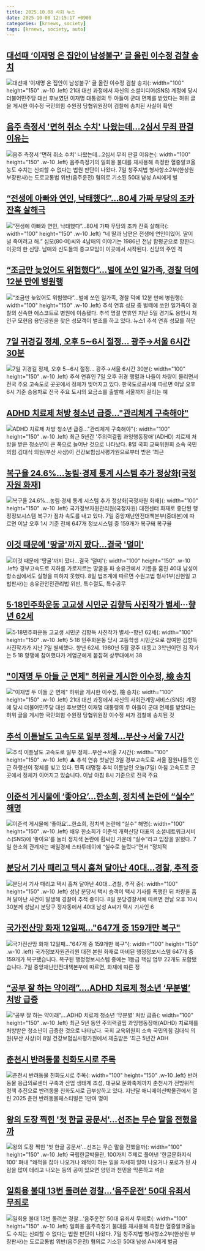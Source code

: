 ```yaml
---
title: 2025.10.08 사회 뉴스
date: 2025-10-08 12:15:17 +0900
categories: [krnews, society]
tags: [krnews, society, auto]
---
```

## [대선때 ‘이재명 온 집안이 남성불구’ 글 올린 이수정 검찰 송치](https://n.news.naver.com/mnews/article/029/0002986013)

![대선때 ‘이재명 온 집안이 남성불구’ 글 올린 이수정 검찰 송치](https://mimgnews.pstatic.net/image/origin/029/2025/10/07/2986013.jpg?type=nf220_150){: width="100" height="150" .w-10 .left}
21대 대선 과정에서 자신의 소셜미디어(SNS) 계정에 당시 더불어민주당 대선 후보였던 이재명 대통령의 두 아들이 군대 면제를 받았다는 허위 글을 게시한 이수정 국민의힘 수원정 당협위원장이 검찰에 송치된 사실이 확인

## [음주 측정서 '면허 취소 수치' 나왔는데…2심서 무죄 판결 이유는](https://n.news.naver.com/mnews/article/018/0006133939)

![음주 측정서 '면허 취소 수치' 나왔는데…2심서 무죄 판결 이유는](https://mimgnews.pstatic.net/image/origin/018/2025/10/07/6133939.jpg?type=nf220_150){: width="100" height="150" .w-10 .left}
음주측정기의 일회용 불대를 재사용해 측정한 혈중알코올농도 수치는 신뢰할 수 없다는 법원 판단이 나왔다. 7일 청주지법 형사항소2부(한상원 부장판사)는 도로교통법 위반(음주운전) 혐의로 기소된 50대 남성 A씨에게 벌

## [“전생에 아빠와 연인, 낙태했다”…80세 가짜 무당의 조카 잔혹 살해극](https://n.news.naver.com/mnews/article/016/0002539566)

![“전생에 아빠와 연인, 낙태했다”…80세 가짜 무당의 조카 잔혹 살해극](https://mimgnews.pstatic.net/image/origin/016/2025/10/08/2539566.jpg?type=nf220_150){: width="100" height="150" .w-10 .left}
“네 딸과 남편은 전생에 연인이었어. 딸이 널 죽이려고 해.” 심모(80·여)씨와 4남매의 이야기는 1986년 전남 함평군으로 향한다. 이곳의 한 신당. 남매와 신도들의 종교모임이 이곳에서 시작된다. 신당의 주인 격

## [“조금만 늦었어도 위험했다”…벌에 쏘인 일가족, 경찰 덕에 12분 만에 병원행](https://n.news.naver.com/mnews/article/022/0004073659)

![“조금만 늦었어도 위험했다”…벌에 쏘인 일가족, 경찰 덕에 12분 만에 병원행](https://mimgnews.pstatic.net/image/origin/022/2025/10/08/4073659.jpg?type=nf220_150){: width="100" height="150" .w-10 .left}
추석 연휴 성묘 중 벌떼에 쏘인 일가족이 경찰의 신속한 에스코트로 병원에 이송됐다. 추석 명절 연휴인 지난 5일 경기도 용인시 처인구 모현읍 용인공원을 찾은 성묘객이 벌초를 하고 있다. 뉴스1 추석 연휴 성묘를 하던

## [7일 귀경길 정체, 오후 5∼6시 절정… 광주→서울 6시간 30분](https://n.news.naver.com/mnews/article/022/0004073605)

![7일 귀경길 정체, 오후 5∼6시 절정… 광주→서울 6시간 30분](https://mimgnews.pstatic.net/image/origin/022/2025/10/07/4073605.jpg?type=nf220_150){: width="100" height="150" .w-10 .left}
추석 연휴인 7일 오후 귀경 행렬과 나들이 차량이 몰리면서 전국 주요 고속도로 곳곳에서 정체가 빚어지고 있다. 한국도로공사에 따르면 이날 오후 6시 기준 승용차로 전국 주요 도시의 요금소를 출발해 서울까지 걸리는 예

## [ADHD 치료제 처방 청소년 급증…"관리체계 구축해야"](https://n.news.naver.com/mnews/article/001/0015667877)

![ADHD 치료제 처방 청소년 급증…"관리체계 구축해야"](https://mimgnews.pstatic.net/image/origin/001/2025/10/08/15667877.jpg?type=nf220_150){: width="100" height="150" .w-10 .left}
최근 5년간 '주의력결핍 과잉행동장애'(ADHD) 치료제 처방을 받은 청소년이 큰 폭으로 늘어난 것으로 나타났다. 8일 국회 교육위원회 소속 국민의힘 김대식 의원(부산 사상)이 건강보험심사평가원으로부터 받은 '최근

## [복구율 24.6%…농림·경제 통계 시스템 추가 정상화[국정자원 화재]](https://n.news.naver.com/mnews/article/138/0002206588)

![복구율 24.6%…농림·경제 통계 시스템 추가 정상화[국정자원 화재]](https://mimgnews.pstatic.net/image/origin/138/2025/10/07/2206588.jpg?type=nf220_150){: width="100" height="150" .w-10 .left}
국가정보자원관리원(국정자원) 대전센터 화재로 중단된 행정정보시스템 복구가 점차 속도를 내고 있다. 7일 중앙재난안전대책본부(중대본)에 따르면 이날 오후 1시 기준 전체 647개 정보시스템 중 159개가 복구돼 복구율

## [이것 때문에 '땅굴'까지 팠다…결국 '덜미'](https://n.news.naver.com/mnews/article/215/0001226478)

![이것 때문에 '땅굴'까지 팠다…결국 '덜미'](https://mimgnews.pstatic.net/image/origin/215/2025/10/08/1226478.jpg?type=nf220_150){: width="100" height="150" .w-10 .left}
경부고속도로 지하를 가로지르는 땅굴을 파 송유관에서 기름을 훔친 40대 남성이 항소심에서도 실형을 피하지 못했다. 8일 법조계에 따르면 수원고법 형사1부(신현일 고법판사)는 송유관안전관리법 위반, 특수절도, 특수공무

## [5·18민주화운동 고교생 시민군 김향득 사진작가 별세···향년 62세](https://n.news.naver.com/mnews/article/081/0003580690)

![5·18민주화운동 고교생 시민군 김향득 사진작가 별세···향년 62세](https://mimgnews.pstatic.net/image/origin/081/2025/10/08/3580690.jpg?type=nf220_150){: width="100" height="150" .w-10 .left}
5·18 민주화운동 당시 고등학생 시민군으로 참여한 김향득 사진작가가 지난 7일 별세했다. 향년 62세. 1980년 5월 광주 대동고 3학년이던 김 작가는 5·18 항쟁에 참여했다가 계엄군에게 붙잡혀 상무대에서 38

## ["이재명 두 아들 군 면제" 허위글 게시한 이수정, 檢 송치](https://n.news.naver.com/mnews/article/014/0005416802)

!["이재명 두 아들 군 면제" 허위글 게시한 이수정, 檢 송치](https://mimgnews.pstatic.net/image/origin/014/2025/10/07/5416802.jpg?type=nf220_150){: width="100" height="150" .w-10 .left}
21대 대선 과정에서 자신의 사회관계망서비스(SNS) 계정에 당시 더불어민주당 대선 후보였던 이재명 대통령의 두 아들이 군대 면제를 받았다는 허위 글을 게시한 국민의힘 수원정 당협위원장 이수정 씨가 검찰에 송치된 것

## [추석 이튿날도 고속도로 일부 정체…부산→서울 7시간](https://n.news.naver.com/mnews/article/055/0001298182)

![추석 이튿날도 고속도로 일부 정체…부산→서울 7시간](https://mimgnews.pstatic.net/image/origin/055/2025/10/07/1298182.jpg?type=nf220_150){: width="100" height="150" .w-10 .left}
▲ 추석 연휴 첫날인 3일 경부고속도로 서울 잠원나들목 인근 하행선이 정체를 빚고 있다. 민족 대명절 추석 이튿날인 오늘(7일) 아침 고속도로 곳곳에서 정체가 이어지고 있습니다. 이날 아침 8시 기준으로 전국 주요

## [이준석 게시물에 ‘좋아요’…한소희, 정치색 논란에 “실수” 해명](https://n.news.naver.com/mnews/article/009/0005569953)

![이준석 게시물에 ‘좋아요’…한소희, 정치색 논란에 “실수” 해명](https://mimgnews.pstatic.net/image/origin/009/2025/10/07/5569953.jpg?type=nf220_150){: width="100" height="150" .w-10 .left}
배우 한소희가 이준석 개혁신당 대표의 소셜네트워크서비스(SNS)에 ‘좋아요’를 눌러 정치색 논란에 휩싸인 가운데 “실수”라고 입장을 밝혔다. 7일 한소희 관계자는 매일경제 스타투데이에 “실수로 눌렀다”면서 “정치적

## [분당서 기사 때리고 택시 훔쳐 달아난 40대…경찰, 추적 중](https://n.news.naver.com/mnews/article/666/0000084955)

![분당서 기사 때리고 택시 훔쳐 달아난 40대…경찰, 추적 중](https://mimgnews.pstatic.net/image/origin/666/2025/10/08/84955.jpg?type=nf220_150){: width="100" height="150" .w-10 .left}
성남 분당서 택시 승객이 택시 기사를 폭행한 뒤 차량을 훔쳐 달아난 사건이 발생해 경찰이 추적 중이다. 8일 분당경찰서에 따르면 전날 오후 10시 30분께 성남시 분당구 정자동에서 40대 남성 A씨가 택시 기사인 6

## [국가전산망 화재 12일째…"647개 중 159개만 복구"](https://n.news.naver.com/mnews/article/660/0000094326)

![국가전산망 화재 12일째…"647개 중 159개만 복구"](https://mimgnews.pstatic.net/image/origin/660/2025/10/07/94326.jpg?type=nf220_150){: width="100" height="150" .w-10 .left}
국가정보자원관리원 대전 본원 화재로 마비된 행정정보시스템 647개 중 159개가 복구됐습니다. 복구된 행정정보시스템 중에는 1등급 핵심 업무 22개도 포함됐습니다. 7일 중앙재난안전대책본부에 따르면, 화재에 따른 정

## [“공부 잘 하는 약이래”....ADHD 치료제 청소년 ‘무분별’ 처방 급증](https://n.news.naver.com/mnews/article/016/0002539553)

![“공부 잘 하는 약이래”....ADHD 치료제 청소년 ‘무분별’ 처방 급증](https://mimgnews.pstatic.net/image/origin/016/2025/10/08/2539553.jpg?type=nf220_150){: width="100" height="150" .w-10 .left}
최근 5년 동안 주의력결핍 과잉행동장애(ADHD) 치료제를 처방받은 청소년이 급증한 것으로 나타났다. 국회 교육위원회 소속 국민의힘 김대식 의원(부산 사상)이 8일 건강보험심사평가원에서 제출받은 ‘최근 5년간 ADH

## [춘천시 반려동물 친화도시로 주목](https://n.news.naver.com/mnews/article/654/0000145282)

![춘천시 반려동물 친화도시로 주목](https://mimgnews.pstatic.net/image/origin/654/2025/10/07/145282.jpg?type=nf220_150){: width="100" height="150" .w-10 .left}
반려동물 응급의료센터 구축과 산업 생태계 조성, 대규모 문화축제까지 춘천시가 전방위적 정책 추진으로 반려동물 친화도시로 급부상하고 있다. 지난달 애니메이션박물관에서 열린 2025 춘천 반려동물페스티벌은 1만여 명이

## [왕의 도장 찍힌 '첫 한글 공문서'…선조는 무슨 말을 전했을까](https://n.news.naver.com/mnews/article/001/0015667463)

![왕의 도장 찍힌 '첫 한글 공문서'…선조는 무슨 말을 전했을까](https://mimgnews.pstatic.net/image/origin/001/2025/10/07/15667463.jpg?type=nf220_150){: width="100" height="150" .w-10 .left}
국립한글박물관, 100가지 주제로 풀어낸 '한글문화지식 100' 펴내 "왜적을 잡아 나오거나 왜적이 하는 일을 자세히 알아 나오거나 포로가 된 사람을 많이 데리고 나오는 등의 공이 있으면 양민과 천민을 막론하고 벼슬

## [일회용 불대 13번 돌려쓴 경찰…‘음주운전’ 50대 유죄서 무죄로](https://n.news.naver.com/mnews/article/009/0005569915)

![일회용 불대 13번 돌려쓴 경찰…‘음주운전’ 50대 유죄서 무죄로](https://mimgnews.pstatic.net/image/origin/009/2025/10/07/5569915.jpg?type=nf220_150){: width="100" height="150" .w-10 .left}
일회용 음주측정기 불대를 재사용해 측정한 혈중알코올농도 수치는 신뢰할 수 없다는 법원 판단이 나왔다. 7일 청주지법 형사항소2부(한상원 부장판사)는 도로교통법 위반(음주운전) 혐의로 기소된 50대 남성 A씨에게 벌금

